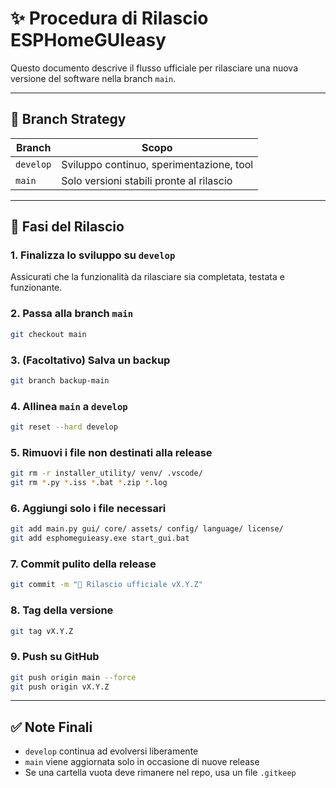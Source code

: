 # ✨ Procedura di Rilascio ESPHomeGUIeasy

Questo documento descrive il flusso ufficiale per rilasciare una nuova versione del software nella branch `main`.

---

## 🧱 Branch Strategy

| Branch   | Scopo                                |
|----------|---------------------------------------|
| `develop` | Sviluppo continuo, sperimentazione, tool |
| `main`    | Solo versioni stabili pronte al rilascio |

---

## 🔁 Fasi del Rilascio

### 1. Finalizza lo sviluppo su `develop`
Assicurati che la funzionalità da rilasciare sia completata, testata e funzionante.

### 2. Passa alla branch `main`
```bash
git checkout main
```

### 3. (Facoltativo) Salva un backup
```bash
git branch backup-main
```

### 4. Allinea `main` a `develop`
```bash
git reset --hard develop
```

### 5. Rimuovi i file non destinati alla release
```bash
git rm -r installer_utility/ venv/ .vscode/
git rm *.py *.iss *.bat *.zip *.log
```

### 6. Aggiungi solo i file necessari
```bash
git add main.py gui/ core/ assets/ config/ language/ license/
git add esphomeguieasy.exe start_gui.bat
```

### 7. Commit pulito della release
```bash
git commit -m "🔖 Rilascio ufficiale vX.Y.Z"
```

### 8. Tag della versione
```bash
git tag vX.Y.Z
```

### 9. Push su GitHub
```bash
git push origin main --force
git push origin vX.Y.Z
```

---

## ✅ Note Finali

- `develop` continua ad evolversi liberamente
- `main` viene aggiornata solo in occasione di nuove release
- Se una cartella vuota deve rimanere nel repo, usa un file `.gitkeep`
